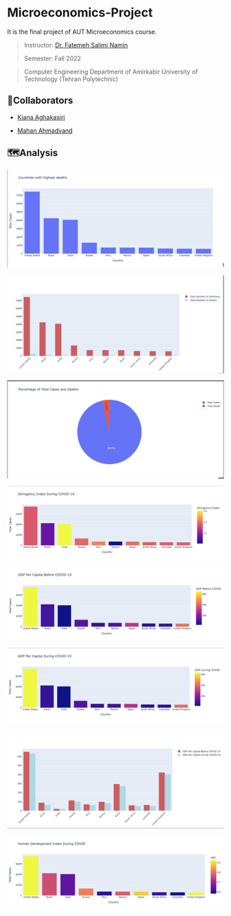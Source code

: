 # Microeconomics-Project
It is the final project of AUT Microeconomics course.
> Instructor: [Dr. Fatemeh Salimi Namin](https://sites.google.com/view/fatemehsaliminamin?pli=1)

> Semester: Fall 2022

> Computer Engineering Department of Amirkabir University of Technology (Tehran Polytechnic)

## 👥Collaborators

- [Kiana Aghakasiri](https://github.com/kianak2002)

- [Mahan Ahmadvand](https://github.com/2000mahan)

## 🗺Analysis
![alt text](./Images/1.png)

![alt text](./Images/2.png)

![alt text](./Images/3.png)

![alt text](./Images/4.png)

![alt text](./Images/5.png)

![alt text](./Images/6.png)

![alt text](./Images/7.png)

![alt text](./Images/8.png)
